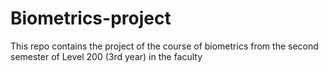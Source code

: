 # Biometrics-project
This repo contains the project of the course of biometrics from the second semester of Level 200 (3rd year) in the faculty
